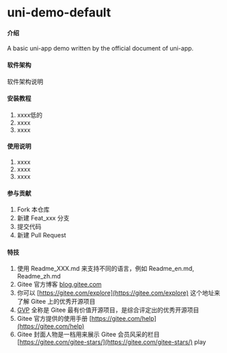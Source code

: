 # uni-demo-default

#### 介绍
A basic uni-app demo written by the   official document of uni-app. 

#### 软件架构 
软件架构说明               
                   
                                
#### 安装教程                    
1.  xxxx低的           
2.  xxxx                         
3.  xxxx     
   
#### 使用说明

1.  xxxx     
2.  xxxx    
3.  xxxx

#### 参与贡献

1.  Fork 本仓库 
2.  新建 Feat_xxx 分支  
3.  提交代码
4.  新建 Pull Request


#### 特技

1.  使用 Readme\_XXX.md 来支持不同的语言，例如 Readme\_en.md, Readme\_zh.md
2.  Gitee 官方博客 [blog.gitee.com](https://blog.gitee.com)
3.  你可以 [https://gitee.com/explore](https://gitee.com/explore) 这个地址来了解 Gitee 上的优秀开源项目
4.  [GVP](https://gitee.com/gvp) 全称是 Gitee 最有价值开源项目，是综合评定出的优秀开源项目
5.  Gitee 官方提供的使用手册 [https://gitee.com/help](https://gitee.com/help)
6.  Gitee 封面人物是一档用来展示 Gitee 会员风采的栏目 [https://gitee.com/gitee-stars/](https://gitee.com/gitee-stars/) play
